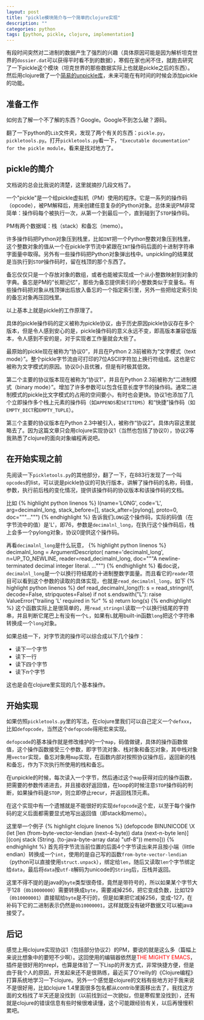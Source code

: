 ```yaml
---
layout: post
title: "pickle模块简介与一个简单的clojure实现"
description: ""
categories: python
tags: [python, pickle, clojure, implementation]
---
```



有段时间突然对二进制的数据产生了强烈的兴趣（具体原因可能是因为解析坦克世界的`dossier.dat`可以获得平时看不到的数据），寒假在家也闲不住，就跑去研究了一下pickle这个模块（坦克世界的那些数据实际上也就是pickle之后的东西）。然后用clojure做了一个[简易的unpickle库](https://github.com/mad4alcohol/naive-unpickler-clj )，未来可能在有时间的时候会添加pickle的功能。

准备工作
---

如何去了解一个不了解的东西？Google。Google不到怎么破？源码。

翻了一下python的`Lib`文件夹，发现了两个有关的东西：`pickle.py`，`pickletools.py`。打开`pickletools.py`看一下，`"Executable documentation" for the pickle module`，看来是找对地方了。


pickle的简介
---

文档说的总会比我说的清楚，这里就摘抄几段文档了。

一个"pickle"是一个给pickle虚拟机（PM）使用的程序。它是一系列的操作码（opcode），被PM解释后，用来创建任意复杂的Python对象。总体来说PM非常简单：操作码每个被执行一次，从第一个到最后一个，直到碰到了`STOP`操作码。

PM有两个数据域：栈（stack）和备忘（memo）。

许多操作码把Python对象压到栈里，比如`INT`把一个Python整数对象压到栈里，这个整数对象的值从一个在pickle字节流中紧跟在`INT`操作码后面的十进制字符串字面量中取得。另外有一些操作码把Python对象弹出栈中。unpickling的结果就是当执行到`STOP`操作码时，留在栈顶的那个东西了。

备忘仅仅只是一个存放对象的数组，或者也能被实现成一个从小整数映射到对象的字典。备忘是PM的“长期记忆”，那些为备忘提供索引的小整数类似于变量名。有些操作码把对象从栈顶弹出后放入备忘的一个指定索引里，另外一些把给定索引处的备忘对象再压回栈里。

以上基本上就是pickle的工作原理了。

具体的pickle操作码的定义被称为pickle协议，由于历史原因pickle协议存在多个版本，但是令人感到安心的是，pickle操作码的意义永远不变，即高版本兼容低版本，令人感到不安的是，对于实现者工作量就会大些了。

最原始的pickle现在被称为“协议0”，并且在Python 2.3前被称为“文字模式（text mode）”。整个pickle字节流由可打印的7位ASCII字符加上换行符组成。这也是它被称为文字模式的原因。协议0小且优雅，但是有时极其低效。

第二个主要的协议版本现在被称为“协议1”，并且在Python 2.3前被称为“二进制模式（binary mode）”。增加了许多参数可以包含任意长度字节的操作码。通常二进制模式的pickle比文字模式的占用的空间要小，有时也会更快。协议1也添加了几个立即操作多个栈上元素的操作码（如`APPENDS`和`SETITEMS`）和“快捷”操作码（如`EMPTY_DICT`和`EMPTY_TUPLE`）。

第三个主要的协议版本在Python 2.3中被引入，被称作“协议2”。具体内容这里就略去了。因为这篇文章只会用clojure实现协议1（当然也包括了协议0），协议2等我熟悉了clojure的面向对象编程再说吧。

在开始实现之前
---

先阅读一下`pickletools.py`的其他部分，翻了一下，在883行发现了一个叫`opcodes`的list，可以说是pickle协议的可执行版本，讲解了操作码的名称，码值，参数，执行前后栈的变化情况，提供该操作码的协议版本和该操作码的文档。

比如
{% highlight python linenos %}
I(name='LONG',
  code='L',
  arg=decimalnl_long,
  stack_before=[],
  stack_after=[pylong],
  proto=0,
  doc="""...""")
{% endhighlight %}
告诉我们`LONG`这个操作码，实际的码值（在字节流中的值）是'L'，即76，参数是`decimalnl_long`，在执行这个操作码后，栈上会多一个pylong对象，协议0提供这个操作码。

再看`decimalnl_long`是什么玩意，
{% highlight python linenos %}
decimalnl_long = ArgumentDescriptor(
                     name='decimalnl_long',
                     n=UP_TO_NEWLINE,
                     reader=read_decimalnl_long,
                     doc="""A newline-terminated decimal integer literal.
                            ...""")
{% endhighlight %}
看doc说，`decimalnl_long`是一个以换行符结尾的十进制整数字面量。而且看它的`reader`项目可以看到这个参数的读取的具体实现，也就是`read_decimalnl_long`，如下
{% highlight python linenos %}
def read_decimalnl_long(f):
    s = read_stringnl(f, decode=False, stripquotes=False)
    if not s.endswith("L"):
        raise ValueError("trailing 'L' required in %r" % s)
    return long(s)
{% endhighlight %}
这个函数实际上是很简单的，用`read_stringnl`读取一个以换行结尾的字符串，并且判断它尾巴上有没有一个`L`，如果有`L`就用built-in函数`long`把这个字符串转换成一个`long`对象。

如果总结一下，对字节流的操作可以综合成以下几个操作：

* 读下一个字节
* 读下一行
* 读下四个字节
* 读下n个字节

这也是会在clojure里实现的几个基本操作。

开始实现
---

如果仿照`pickletools.py`里的写法，在clojure里我们可以自己定义一个`defxxx`，比如`defopcode`，当然这个`defopcode`得用宏来实现。

`defopcode`的基本操作就是修改维护的一个`map`，码值做键，具体的操作函数做值，这个操作函数接受三个参数，即字节流对象、栈对象和备忘对象，其中栈对象用`vector`实现，备忘对象用`map`实现，在函数内部对按照协议操作后，返回新的栈和备忘，作为下次执行所使用的栈和备忘。

在unpickle的时候，每次读入一个字节，然后通过这个`map`获得对应的操作函数，把需要的参数传递进去，并且接收好返回值，在loop的时候注意`STOP`操作码的判断，如果操作码是`STOP`，则立即停止recur，并返回栈顶元素。

在这个实现中有一个遗憾就是不能很好的实现`defopcode`这个宏，以至于每个操作码的定义后面都需要显式地写出返回值（即stack和memo）。

这里举一个例子
{% highlight clojure linenos %}
(defopcode BINUNICODE \X
  (let [len (from-byte-vector-lendian (next-4-byte))
        data (next-n-byte len)]
    [(conj stack
           (String. (to-java-byte-array data)
                    "utf-8"))
     memo]))
{% endhighlight %}
首先将字节流当前位置的后面4个字节读出来并且按小端（little endian）转换成一个`int`，使用的是自己写的函数`from-byte-vector-lendian`（python可以直接使用`struct.unpack`），绑定给`len`，随后又读取`len`个字节绑定给`data`，最后将`data`按`utf-8`解码为unicode的`String`后，压栈并返回。

这里不得不提的是java的`byte`类型很奇怪，竟然是带符号的，所以如果某个字节大于128（`0b10000000`）需要转换成`byte`，需要减掉256，把它变成负数，比如129（`0b10000001`）直接赋给`byte`是不行的，但是如果把它减掉256，变成-127，在补码下它的二进制表示仍然是`0b10000001`，这样就既没有破坏数据又可以被java接受了。

后记
---

感觉上用clojure实现协议1（包括部分协议2）的PM，要说的就是这么多（篇幅上来说比想象中的要短不少啊）。这回使用的编辑器依然是<font color=red>THE MIGHTY EMACS</font>，插件是很好用的nrepl，也算是体验了一下Lisp的开发方式，非常快捷方便，但是由于我个人的原因，开发起来还不是很熟练，最近买了O'reilly的《Clojure编程》打算系统地学习一下clojure。另外一个感觉是clojure的文档有些地方对于我来说不是很好用，比如clojure 1.4里面很多包名都从contrib里面移出去了，我找这方面的文档找了半天还是没找到（以前找到过一次貌似，但是寒假里没找到），还有就是clojure的错误信息有些时候很难读懂，这个可能跟经验有关，以后再慢慢积累吧。

